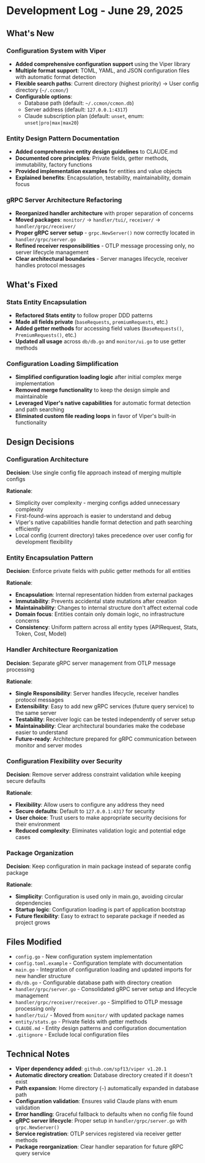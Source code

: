 # Development Log - June 29, 2025

## What's New

### Configuration System with Viper
- **Added comprehensive configuration support** using the Viper library
- **Multiple format support**: TOML, YAML, and JSON configuration files with automatic format detection
- **Flexible search paths**: Current directory (highest priority) → User config directory (`~/.ccmon/`)
- **Configurable options**:
  - Database path (default: `~/.ccmon/ccmon.db`)
  - Server address (default: `127.0.0.1:4317`)
  - Claude subscription plan (default: `unset`, enum: `unset|pro|max|max20`)

### Entity Design Pattern Documentation
- **Added comprehensive entity design guidelines** to CLAUDE.md
- **Documented core principles**: Private fields, getter methods, immutability, factory functions
- **Provided implementation examples** for entities and value objects
- **Explained benefits**: Encapsulation, testability, maintainability, domain focus

### gRPC Server Architecture Refactoring
- **Reorganized handler architecture** with proper separation of concerns
- **Moved packages**: `monitor/` → `handler/tui/`, `receiver/` → `handler/grpc/receiver/`
- **Proper gRPC server setup** - `grpc.NewServer()` now correctly located in `handler/grpc/server.go`
- **Refined receiver responsibilities** - OTLP message processing only, no server lifecycle management
- **Clear architectural boundaries** - Server manages lifecycle, receiver handles protocol messages

## What's Fixed

### Stats Entity Encapsulation
- **Refactored Stats entity** to follow proper DDD patterns
- **Made all fields private** (`baseRequests`, `premiumRequests`, etc.)
- **Added getter methods** for accessing field values (`BaseRequests()`, `PremiumRequests()`, etc.)
- **Updated all usage** across `db/db.go` and `monitor/ui.go` to use getter methods

### Configuration Loading Simplification
- **Simplified configuration loading logic** after initial complex merge implementation
- **Removed merge functionality** to keep the design simple and maintainable
- **Leveraged Viper's native capabilities** for automatic format detection and path searching
- **Eliminated custom file reading loops** in favor of Viper's built-in functionality

## Design Decisions

### Configuration Architecture
**Decision**: Use single config file approach instead of merging multiple configs

**Rationale**: 
- Simplicity over complexity - merging configs added unnecessary complexity
- First-found-wins approach is easier to understand and debug
- Viper's native capabilities handle format detection and path searching efficiently
- Local config (current directory) takes precedence over user config for development flexibility

### Entity Encapsulation Pattern
**Decision**: Enforce private fields with public getter methods for all entities

**Rationale**:
- **Encapsulation**: Internal representation hidden from external packages
- **Immutability**: Prevents accidental state mutations after creation
- **Maintainability**: Changes to internal structure don't affect external code
- **Domain focus**: Entities contain only domain logic, no infrastructure concerns
- **Consistency**: Uniform pattern across all entity types (APIRequest, Stats, Token, Cost, Model)

### Handler Architecture Reorganization
**Decision**: Separate gRPC server management from OTLP message processing

**Rationale**:
- **Single Responsibility**: Server handles lifecycle, receiver handles protocol messages
- **Extensibility**: Easy to add new gRPC services (future query service) to the same server
- **Testability**: Receiver logic can be tested independently of server setup
- **Maintainability**: Clear architectural boundaries make the codebase easier to understand
- **Future-ready**: Architecture prepared for gRPC communication between monitor and server modes

### Configuration Flexibility over Security
**Decision**: Remove server address constraint validation while keeping secure defaults

**Rationale**:
- **Flexibility**: Allow users to configure any address they need
- **Secure defaults**: Default to `127.0.0.1:4317` for security
- **User choice**: Trust users to make appropriate security decisions for their environment
- **Reduced complexity**: Eliminates validation logic and potential edge cases

### Package Organization
**Decision**: Keep configuration in main package instead of separate config package

**Rationale**:
- **Simplicity**: Configuration is used only in main.go, avoiding circular dependencies
- **Startup logic**: Configuration loading is part of application bootstrap
- **Future flexibility**: Easy to extract to separate package if needed as project grows

## Files Modified
- `config.go` - New configuration system implementation
- `config.toml.example` - Configuration template with documentation
- `main.go` - Integration of configuration loading and updated imports for new handler structure
- `db/db.go` - Configurable database path with directory creation
- `handler/grpc/server.go` - Consolidated gRPC server setup and lifecycle management
- `handler/grpc/receiver/receiver.go` - Simplified to OTLP message processing only
- `handler/tui/` - Moved from `monitor/` with updated package names
- `entity/stats.go` - Private fields with getter methods
- `CLAUDE.md` - Entity design patterns and configuration documentation
- `.gitignore` - Exclude local configuration files

## Technical Notes
- **Viper dependency added**: `github.com/spf13/viper v1.20.1`
- **Automatic directory creation**: Database directory created if it doesn't exist
- **Path expansion**: Home directory (`~`) automatically expanded in database path
- **Configuration validation**: Ensures valid Claude plans with enum validation
- **Error handling**: Graceful fallback to defaults when no config file found
- **gRPC server lifecycle**: Proper setup in `handler/grpc/server.go` with `grpc.NewServer()`
- **Service registration**: OTLP services registered via receiver getter methods
- **Package reorganization**: Clear handler separation for future gRPC query service